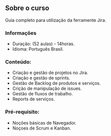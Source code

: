 ## Sobre o curso

Guia completo para utilização da ferramente Jira.

### Informações
  
* Duração: (52 aulas) - 14horas.
* Idioma: Português Brasil.


### Conteúdo:
* Criação e gestão de projetos no Jira.
* Criação e gestão de sprints.
* Gestão de Backlog de produtos e serviços. 
* Crição de manipulação de issues.
* Gestão de fluxos de trabalho.
* Reports de serviços.


### Pré-requisito:
* Noções básicas de Navegador.
* Noçoes de Scrum e Kanban.
